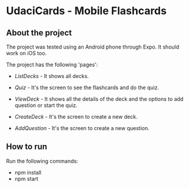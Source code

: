 # UdaciCards - Mobile Flashcards

## About the project

The project was tested using an Android phone through Expo. It should work on iOS too.

The project has the following 'pages':

* _*ListDecks*_ - It shows all decks.

* _*Quiz*_ - It's the screen to see the flashcards and do the quiz.

* _*ViewDeck*_ - It shows all the details of the deck and the options to add question or start the quiz.

* _*CreateDeck*_ - It's the screen to create a new deck.

* _*AddQuestion*_ - It's the screen to create a new question.

## How to run

Run the following commands:

* npm install
* npm start

